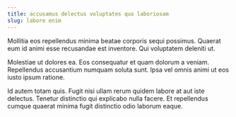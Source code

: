 ```yaml
---
title: accusamus delectus voluptates quo laboriosam
slug: labore enim
---
```


Mollitia eos repellendus minima beatae corporis sequi possimus. Quaerat eum id animi esse recusandae est inventore. Qui voluptatem deleniti ut.

Molestiae ut dolores ea. Eos consequatur et quam dolorum a veniam. Repellendus accusantium numquam soluta sunt. Ipsa vel omnis animi ut eos iusto ipsum ratione.

Id autem totam quis. Fugit nisi ullam rerum quidem labore at aut iste delectus. Tenetur distinctio qui explicabo nulla facere. Et repellendus cumque quaerat minima fugit distinctio odio laborum eaque.
